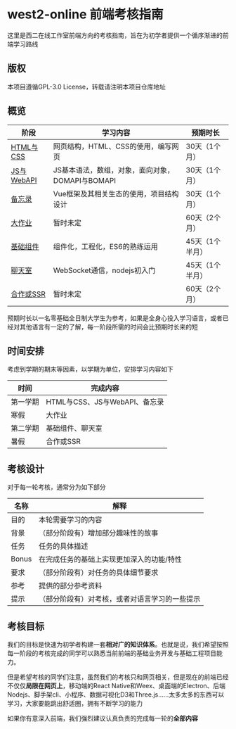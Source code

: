 # west2-online 前端考核指南

这里是西二在线工作室前端方向的考核指南，旨在为初学者提供一个循序渐进的前端学习路线

## 版权

本项目遵循GPL-3.0 License，转载请注明本项目仓库地址

## 概览
| 阶段     | 学习内容                                                     | 预期时长        |
| -------- | ------------------------------------------------------------ | --------------- |
| [HTML与CSS](docs/1-HTML与CSS.md) | 网页结构，HTML、CSS的使用，编写网页 | 30天（1个月）   |
| [JS与WebAPI](docs/2-JS与WebAPI.md) | JS基本语法，数组，对象，面向对象，DOMAPI与BOMAPI | 30天（1个月）   |
| [备忘录](docs/3-备忘录.md)   | Vue框架及其相关生态的使用，项目结构设计 | 30天（1个月）   |
| [大作业](docs/4-大作品.md)   | 暂时未定 | 60天（2个月）   |
| [基础组件](docs/5-基础组件.md)   | 组件化，工程化，ES6的熟练运用                           | 45天（1个半月） |
| [聊天室](docs/6-聊天室.md)   | WebSocket通信，nodejs初入门       | 45天（1个半月） |
| [合作或SSR](docs/7-合作或SSR.md) | 暂时未定 | 60天（2个月）   |

预期时长以一名零基础全日制大学生为参考，如果是全身心投入学习语言，或者已经对其他语言有一定的了解，每一阶段所需的时间会比预期时长来的短

## 时间安排

考虑到学期的期末等因素，以学期为单位，安排学习内容如下

| 时间     | 完成内容                 |
| -------- | ------------------------ |
| 第一学期 | HTML与CSS、JS与WebAPI、备忘录       |
| 寒假     | 大作业                   |
| 第二学期 | 基础组件、聊天室 |
| 暑假     | 合作或SSR                     |

## 考核设计

对于每一轮考核，通常分为如下部分

| 名称  | 解释                                           |
| ----- | ---------------------------------------------- |
| 目的  | 本轮需要学习的内容                             |
| 背景  | （部分阶段有）增加部分趣味性的故事             |
| 任务  | 任务的具体描述                                 |
| Bonus | 在完成任务的基础上实现更加深入的功能/特性      |
| 要求  | （部分阶段有）对任务的具体细节要求             |
| 参考  | 提供的部分参考资料                             |
| 提示  | （部分阶段有）对考核，或者对语言学习的一些提示 |

## 考核目标

我们的目标是快速为初学者构建一套**相对广的知识体系**。也就是说，我们希望按照每一阶段的考核完成的同学可以熟悉当前前端的基础业务开发与基础工程项目能力。



但是希望考核的同学们注意，虽然我们的考核只和网页相关，但是现在的前端已经不仅仅**局限在网页上**，移动端的React Native和Weex、桌面端的Electron、后端Nodejs、脚手架cli、小程序、数据可视化D3和Three.js……太多太多的东西可以学习，大家要能跳出舒适圈，拥有不断学习的能力



如果你有意深入前端，我们强烈建议认真负责的完成每一轮的**全部内容**

